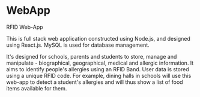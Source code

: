 # WebApp
RFID Web-App

This is full stack web application constructed using Node.js, and designed using React.js. MySQL is used for database management.

It's designed for schools, parents and students to store, manage and manipulate - biographical, geographical, medical and allergic information. It aims to identify people's allergies using an RFID Band. User data is stored using a unique RFID code. For example, dining halls in schools will use this web-app to detect a student's allergies and will thus show a list of food items available for them.
